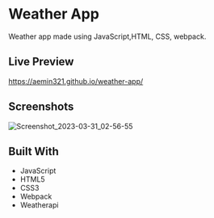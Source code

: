 <h1 align="left">Weather App</h1>

<p align="left">Weather app made using JavaScript,HTML, CSS, webpack.</p>

## Live Preview

https://aemin321.github.io/weather-app/

  
## Screenshots

![Screenshot_2023-03-31_02-56-55](https://user-images.githubusercontent.com/121065444/228996925-efc5771b-28f6-47fe-aa58-e1d9c99c7c30.png)



## Built With

- JavaScript
- HTML5
- CSS3
- Webpack
- Weatherapi
